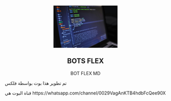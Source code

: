 <p align="center">
 <img width="200px" src="FLEX.jpg" align="center"/>
 <h2 align="center">BOTS FLEX</h2>
 <p align="center">BOT FLEX MD</p>
</p>
<p>
 تم تطوير هذا بوت بواسطة فلكس
</p>
<p>
 قناة البوت هي https://whatsapp.com/channel/0029VagAnKTB4hdbFcQee90X
</p>
